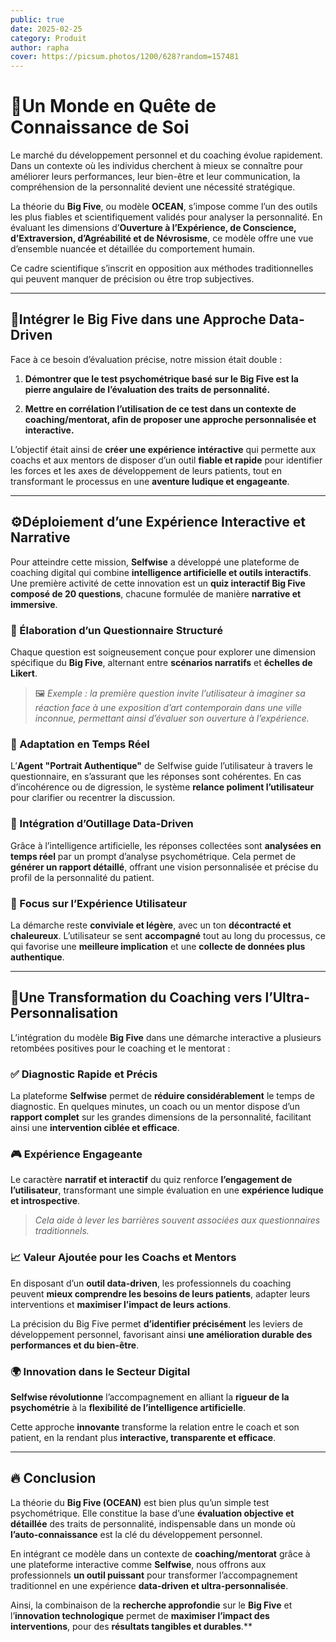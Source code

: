 ```yaml
---
public: true
date: 2025-02-25
category: Produit
author: rapha
cover: https://picsum.photos/1200/628?random=157481
---
```


# 🚀Un Monde en Quête de Connaissance de Soi

Le marché du développement personnel et du coaching évolue rapidement. Dans un contexte où les individus cherchent à mieux se connaître pour améliorer leurs performances, leur bien-être et leur communication, la compréhension de la personnalité devient une nécessité stratégique.

La théorie du **Big Five**, ou modèle **OCEAN**, s’impose comme l’un des outils les plus fiables et scientifiquement validés pour analyser la personnalité. En évaluant les dimensions d’**Ouverture à l’Expérience, de Conscience, d’Extraversion, d’Agréabilité et de Névrosisme**, ce modèle offre une vue d’ensemble nuancée et détaillée du comportement humain.

Ce cadre scientifique s’inscrit en opposition aux méthodes traditionnelles qui peuvent manquer de précision ou être trop subjectives.

---

## 🎯Intégrer le Big Five dans une Approche Data-Driven  

Face à ce besoin d’évaluation précise, notre mission était double :

1. **Démontrer que le test psychométrique basé sur le Big Five est la pierre angulaire de l’évaluation des traits de personnalité.**

2. **Mettre en corrélation l’utilisation de ce test dans un contexte de coaching/mentorat, afin de proposer une approche personnalisée et interactive.**

L’objectif était ainsi de **créer une expérience intéractive** qui permette aux coachs et aux mentors de disposer d’un outil **fiable et rapide** pour identifier les forces et les axes de développement de leurs patients, tout en transformant le processus en une **aventure ludique et engageante**.

---

## ⚙️Déploiement d’une Expérience Interactive et Narrative  

Pour atteindre cette mission, **Selfwise** a développé une plateforme de coaching digital qui combine **intelligence artificielle et outils interactifs**. Une première activité de cette innovation est un **quiz interactif Big Five composé de 20 questions**, chacune formulée de manière **narrative et immersive**.

### 🔹 Élaboration d’un Questionnaire Structuré  

Chaque question est soigneusement conçue pour explorer une dimension spécifique du **Big Five**, alternant entre **scénarios narratifs** et **échelles de Likert**.

> 🖼️ _Exemple : la première question invite l’utilisateur à imaginer sa réaction face à une exposition d’art contemporain dans une ville inconnue, permettant ainsi d’évaluer son ouverture à l’expérience._

### 🔹 Adaptation en Temps Réel  

L’**Agent "Portrait Authentique"** de Selfwise guide l’utilisateur à travers le questionnaire, en s’assurant que les réponses sont cohérentes. En cas d’incohérence ou de digression, le système **relance poliment l’utilisateur** pour clarifier ou recentrer la discussion.

### 🔹 Intégration d’Outillage Data-Driven  

Grâce à l’intelligence artificielle, les réponses collectées sont **analysées en temps réel** par un prompt d’analyse psychométrique. Cela permet de **générer un rapport détaillé**, offrant une vision personnalisée et précise du profil de la personnalité du patient.

### 🔹 Focus sur l’Expérience Utilisateur  

La démarche reste **conviviale et légère**, avec un ton **décontracté et chaleureux**. L’utilisateur se sent **accompagné** tout au long du processus, ce qui favorise une **meilleure implication** et une **collecte de données plus authentique**.

---

## 🎯Une Transformation du Coaching vers l’Ultra-Personnalisation  

L’intégration du modèle **Big Five** dans une démarche interactive a plusieurs retombées positives pour le coaching et le mentorat :

### ✅ **Diagnostic Rapide et Précis**  

La plateforme **Selfwise** permet de **réduire considérablement** le temps de diagnostic. En quelques minutes, un coach ou un mentor dispose d’un **rapport complet** sur les grandes dimensions de la personnalité, facilitant ainsi une **intervention ciblée et efficace**.

### 🎮 **Expérience Engageante**  

Le caractère **narratif et interactif** du quiz renforce **l’engagement de l’utilisateur**, transformant une simple évaluation en une **expérience ludique et introspective**.

> _Cela aide à lever les barrières souvent associées aux questionnaires traditionnels._

### 📈 **Valeur Ajoutée pour les Coachs et Mentors**  

En disposant d’un **outil data-driven**, les professionnels du coaching peuvent **mieux comprendre les besoins de leurs patients**, adapter leurs interventions et **maximiser l’impact de leurs actions**.

La précision du Big Five permet **d’identifier précisément** les leviers de développement personnel, favorisant ainsi **une amélioration durable des performances et du bien-être**.

### 🌍 **Innovation dans le Secteur Digital**  

**Selfwise révolutionne** l’accompagnement en alliant la **rigueur de la psychométrie** à la **flexibilité de l’intelligence artificielle**.

Cette approche **innovante** transforme la relation entre le coach et son patient, en la rendant plus **interactive, transparente et efficace**.

---

## 🔥 Conclusion  

La théorie du **Big Five (OCEAN)** est bien plus qu’un simple test psychométrique. Elle constitue la base d’une **évaluation objective et détaillée** des traits de personnalité, indispensable dans un monde où **l’auto-connaissance** est la clé du développement personnel.

En intégrant ce modèle dans un contexte de **coaching/mentorat** grâce à une plateforme interactive comme **Selfwise**, nous offrons aux professionnels **un outil puissant** pour transformer l’accompagnement traditionnel en une expérience **data-driven et ultra-personnalisée**.

Ainsi, la combinaison de la **recherche approfondie** sur le **Big Five** et l’**innovation technologique** permet de **maximiser l’impact des interventions**, pour des **résultats tangibles et durables**.\*\*
